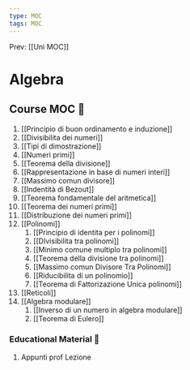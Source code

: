 ```yaml
---
type: MOC 
tags: MOC 
---
```


Prev: [[Uni MOC]]

# Algebra

## Course MOC  📒
1. [[Principio di buon ordinamento e induzione]]
2. [[Divisibilita dei numeri]]
3. [[Tipi di dimostrazione]]
4. [[Numeri primi]]
5. [[Teorema della divisione]]
6. [[Rappresentazione in base di numeri interi]]
7. [[Massimo comun divisore]]
8. [[Indentità di Bezout]]
9. [[Teorema fondamentale del aritmetica]]
10. [[Teorema dei numeri primi]]
11. [[Distribuzione dei numeri primi]]
12. [[Polinomi]]
	1. [[Principio di identita per i polinomi]]
	2. [[DIvisibilita tra polinomi]]
	3. [[Minimo comune multiplo tra polinomi]]
	4. [[Teorema della divisione tra polinomi]]
	5. [[Massimo comun Divisore Tra Polinomi]]
	6. [[Riducibilita di un polinomio]]
	7. [[Teorema di Fattorizazione Unica polinomi]]
13. [[Reticoli]]
14. [[Algebra modulare]]
	1. [[Inverso di un numero in algebra modulare]]
	2. [[Teorema di Eulero]]


### Educational Material 🧱
1. Appunti prof Lezione
